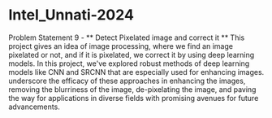 # Intel_Unnati-2024
Problem Statement 9 - ** Detect Pixelated image and correct it **
This project gives an idea of image processing, where we find an image pixelated or not, and if it is pixelated, we correct it by using deep learning models. In this project, we've explored robust methods of deep learning models like CNN and SRCNN that are especially used for enhancing images. underscore the efficacy of these approaches in enhancing the images, removing the blurriness of the image, de-pixelating the image, and paving the way for applications in diverse fields with promising avenues for future advancements.
